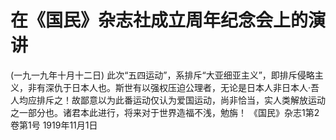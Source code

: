 # 在《国民》杂志社成立周年纪念会上的演讲
(一九一九年十月十二日)
此次“五四运动”，系排斥“大亚细亚主义”，即排斥侵略主义，非有深仇于日本人也。斯世有以强权压迫公理者，无论是日本人非日本人·吾人均应排斥之！故鄙意以为此番运动仅认为爱国运动，尚非恰当，实人类解放运动之一部分也。诸君本此进行，将来对于世界造福不浅，勉旃！
《国民》杂志1第2卷第1号
1919年11月1日
